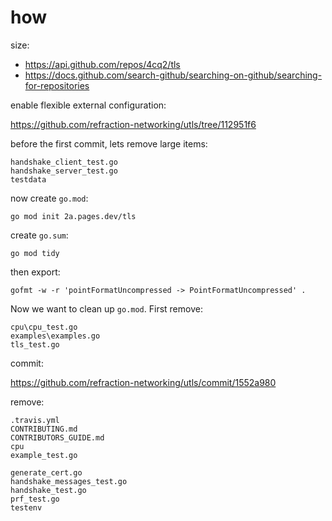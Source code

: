 # how

size:

- https://api.github.com/repos/4cq2/tls
- https://docs.github.com/search-github/searching-on-github/searching-for-repositories

enable flexible external configuration:

https://github.com/refraction-networking/utls/tree/112951f6

before the first commit, lets remove large items:

~~~
handshake_client_test.go
handshake_server_test.go
testdata
~~~

now create `go.mod`:

~~~
go mod init 2a.pages.dev/tls
~~~

create `go.sum`:

~~~
go mod tidy
~~~

then export:

~~~
gofmt -w -r 'pointFormatUncompressed -> PointFormatUncompressed' .
~~~

Now we want to clean up `go.mod`. First remove:

~~~
cpu\cpu_test.go
examples\examples.go
tls_test.go
~~~

commit:

https://github.com/refraction-networking/utls/commit/1552a980

remove:

~~~
.travis.yml
CONTRIBUTING.md
CONTRIBUTORS_GUIDE.md
cpu
example_test.go

generate_cert.go
handshake_messages_test.go
handshake_test.go
prf_test.go
testenv
~~~
